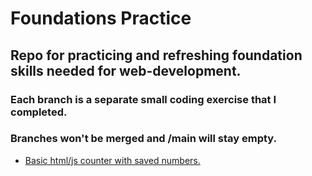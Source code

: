 # Foundations Practice
## Repo for practicing and refreshing foundation skills needed for web-development.
### Each branch is a separate small coding exercise that I completed. 
### Branches won't be merged and /main will stay empty. 



- [Basic html/js counter with saved numbers.](https://github.com/Dvdovina/FoundationsPractice/tree/simpleCounter) 




